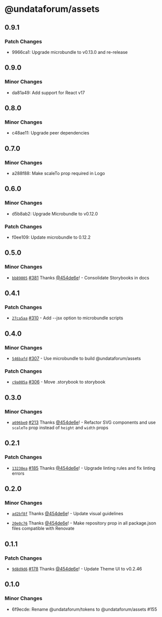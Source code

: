 # @undataforum/assets

## 0.9.1

### Patch Changes

- 9966ca1: Upgrade microbundle to v0.13.0 and re-release

## 0.9.0

### Minor Changes

- da81a49: Add support for React v17

## 0.8.0

### Minor Changes

- c48ae11: Upgrade peer dependencies

## 0.7.0

### Minor Changes

- a288f88: Make scaleTo prop required in Logo

## 0.6.0

### Minor Changes

- d5b8ab2: Upgrade Microbundle to v0.12.0

### Patch Changes

- f0ee109: Update microbundle to 0.12.2

## 0.5.0

### Minor Changes

- [`bb89005`](https://github.com/UNDataForum/design-system/commit/bb8900574ffe0a9fe28d8a7e5851e60347e84e71)
  [#381](https://github.com/UNDataForum/design-system/pull/381) Thanks
  [@454de6e](https://github.com/454de6e)! - Consolidate Storybooks in docs

## 0.4.1

### Patch Changes

- [`27ca5aa`](https://github.com/UNDataForum/design-system/commit/27ca5aade1c7ee136661d840065aac2324213259)
  [#310](https://github.com/UNDataForum/design-system/pull/310) - Add --jsx
  option to microbundle scripts

## 0.4.0

### Minor Changes

- [`546bafd`](https://github.com/UNDataForum/design-system/commit/546bafd242d53de7c23f87347846324cbe3679f9)
  [#307](https://github.com/UNDataForum/design-system/pull/307) - Use
  microbundle to build @undataforum/assets

### Patch Changes

- [`c9a005a`](https://github.com/UNDataForum/design-system/commit/c9a005aaf9545ca9816bb2431ba1e79cb27ec878)
  [#306](https://github.com/UNDataForum/design-system/pull/306) - Move
  .storybook to storybook

## 0.3.0

### Minor Changes

- [`a696be0`](https://github.com/UNDataForum/design-system/commit/a696be0347e01a75454c5383397fe534a3dc9007)
  [#213](https://github.com/UNDataForum/design-system/pull/213) Thanks
  [@454de6e](https://github.com/454de6e)! - Refactor SVG components and use
  `scaleTo` prop instead of `height` and `width` props

## 0.2.1

### Patch Changes

- [`13230ea`](https://github.com/UNDataForum/design-system/commit/13230ea9805b8b32a1c02b2d4c063af74cb17c54)
  [#185](https://github.com/UNDataForum/design-system/pull/185) Thanks
  [@454de6e](https://github.com/454de6e)! - Upgrade linting rules and fix
  linting errors

## 0.2.0

### Minor Changes

- [`ad2bf8f`](https://github.com/UNDataForum/design-system/commit/ad2bf8fc335dd667258791d9e69a8414a5a430d2)
  Thanks [@454de6e](https://github.com/454de6e)! - Update visual guidelines

* [`20e0c76`](https://github.com/UNDataForum/design-system/commit/20e0c76076b36f76dadce590c137e0d37678fc62)
  Thanks [@454de6e](https://github.com/454de6e)! - Make repository prop in all
  package.json files compatible with Renovate

## 0.1.1

### Patch Changes

- [`9d8d9d6`](https://github.com/UNDataForum/design-system/commit/9d8d9d6414bebf707fd8baeffe9d66ad1b5e6016)
  [#178](https://github.com/UNDataForum/design-system/pull/178) Thanks
  [@454de6e](https://github.com/454de6e)! - Update Theme UI to v0.2.46

## 0.1.0

### Minor Changes

- 6f9ecde: Rename @undataforum/tokens to @undataforum/assets #155
